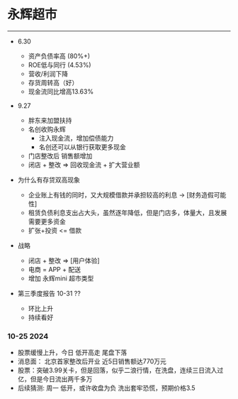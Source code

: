# 永辉超市

---

- 6.30
  - 资产负债率高 (80%+)
  - ROE低与同行 (4.53%)
  - 营收/利润下降
  - 存货周转高（好）
  - 现金流同比增高13.63%

- 9.27
  - 胖东来加盟扶持
  - 名创收购永辉
    - 注入现金流，增加偿债能力
    - 名创还可以从银行获取更多现金
  - 门店整改后 销售额增加
  - 闭店 + 整改 => 回收现金流 + 扩大营业额

- 为什么有存贷双高现象
  - 企业账上有钱的同时，又大规模借款并承担较高的利息 -> [财务造假可能性]
  - 租赁负债利息支出占大头，虽然逐年降低，但是门店多，体量大，且发展需要更多资金
  - 扩张+投资 <= 借款
- 战略
  - 闭店 + 整改 => [用户体验]
  - 电商 = APP + 配送
  - 增加 永辉mini 超市类型

- 第三季度报告 10-31 ?? 
  - 环比上升
  - 持续看好


### 10-25 2024
- 股票缓慢上升，今日 低开高走 尾盘下落
- 消息面： 北京首家整改后开业 近5日销售额达770万元
- 股票：突破3.99关卡，但是回落，似乎二浪行情，在洗盘，连续三日流入过亿，但是今日流出两千多万
- 后续猜测: 周一 低开，或许收盘为负 洗出套牢恐慌，预期价格3.5